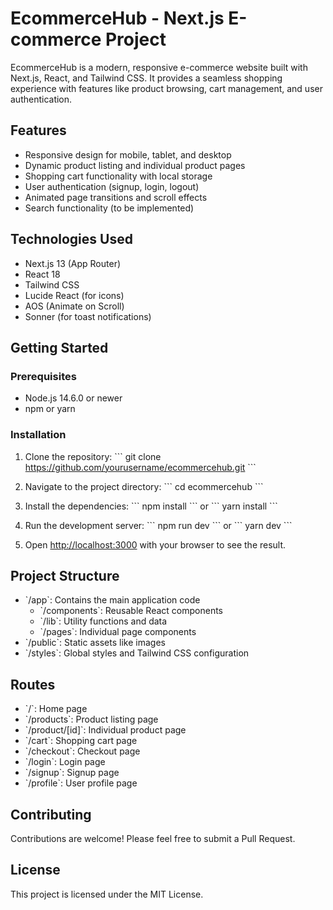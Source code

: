 # EcommerceHub - Next.js E-commerce Project

EcommerceHub is a modern, responsive e-commerce website built with Next.js, React, and Tailwind CSS. It provides a seamless shopping experience with features like product browsing, cart management, and user authentication.

## Features

- Responsive design for mobile, tablet, and desktop
- Dynamic product listing and individual product pages
- Shopping cart functionality with local storage
- User authentication (signup, login, logout)
- Animated page transitions and scroll effects
- Search functionality (to be implemented)

## Technologies Used

- Next.js 13 (App Router)
- React 18
- Tailwind CSS
- Lucide React (for icons)
- AOS (Animate on Scroll)
- Sonner (for toast notifications)

## Getting Started

### Prerequisites

- Node.js 14.6.0 or newer
- npm or yarn

### Installation

1. Clone the repository:
   \`\`\`
   git clone https://github.com/yourusername/ecommercehub.git
   \`\`\`

2. Navigate to the project directory:
   \`\`\`
   cd ecommercehub
   \`\`\`

3. Install the dependencies:
   \`\`\`
   npm install
   \`\`\`
   or
   \`\`\`
   yarn install
   \`\`\`

4. Run the development server:
   \`\`\`
   npm run dev
   \`\`\`
   or
   \`\`\`
   yarn dev
   \`\`\`

5. Open [http://localhost:3000](http://localhost:3000) with your browser to see the result.

## Project Structure

- \`/app\`: Contains the main application code
  - \`/components\`: Reusable React components
  - \`/lib\`: Utility functions and data
  - \`/pages\`: Individual page components
- \`/public\`: Static assets like images
- \`/styles\`: Global styles and Tailwind CSS configuration

## Routes

- \`/\`: Home page
- \`/products\`: Product listing page
- \`/product/[id]\`: Individual product page
- \`/cart\`: Shopping cart page
- \`/checkout\`: Checkout page
- \`/login\`: Login page
- \`/signup\`: Signup page
- \`/profile\`: User profile page

## Contributing

Contributions are welcome! Please feel free to submit a Pull Request.

## License

This project is licensed under the MIT License.

